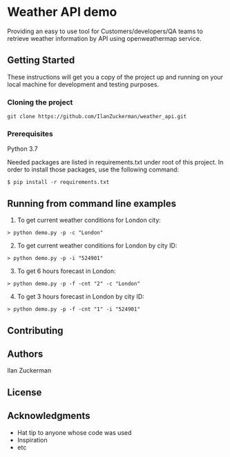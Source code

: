 

# Weather API demo

Providing an easy to use tool for Customers/developers/QA teams to retrieve weather information by API using
openweathermap service. 

## Getting Started

These instructions will get you a copy of the project up and running on your local machine for development and testing purposes.

### Cloning the project
```
git clone https://github.com/IlanZuckerman/weather_api.git
```

### Prerequisites

Python 3.7

Needed packages are listed in requirements.txt under root of this project.
In order to install those packages, use the following command:
```
$ pip install -r requirements.txt
```

## Running from command line examples

1) To get current weather conditions for London city: 
```
> python demo.py -p -c "London"
```
2. To get current weather conditions for London by city ID:
```
> python demo.py -p -i "524901"
```
3. To get 6 hours forecast in London:
```
> python demo.py -p -f -cnt "2" -c "London"
```
4. To get 3 hours forecast in London by city ID:
```
> python demo.py -p -f -cnt "1" -i "524901"
```

## Contributing


## Authors
Ilan Zuckerman

## License


## Acknowledgments

* Hat tip to anyone whose code was used
* Inspiration
* etc
